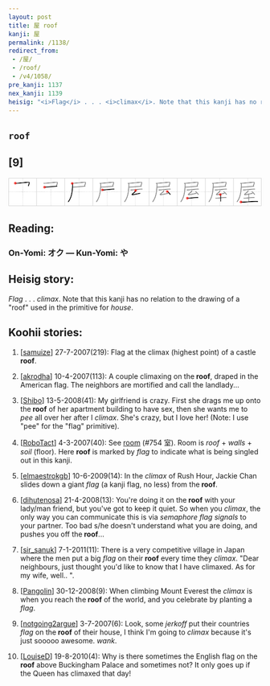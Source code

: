 ```yaml
---
layout: post
title: 屋 roof
kanji: 屋
permalink: /1138/
redirect_from:
 - /屋/
 - /roof/
 - /v4/1058/
pre_kanji: 1137
nex_kanji: 1139
heisig: "<i>Flag</i> . . . <i>climax</i>. Note that this kanji has no relation to the drawing of a &quot;roof&quot; used in the primitive for <i>house</i>."
---
```


## `roof`

## [9]

<div class="stroke"><img src="../images/E5B18B.png" /></div>

## Reading:

### On-Yomi: オク &mdash; Kun-Yomi: や

## Heisig story:

<i>Flag</i> . . . <i>climax</i>. Note that this kanji has no relation to the drawing of a &quot;roof&quot; used in the primitive for <i>house</i>.

## Koohii stories:

1) [<a href="http://kanji.koohii.com/profile/samuize">samuize</a>] 27-7-2007(219): Flag at the climax (highest point) of a castle<strong> roof</strong>.

2) [<a href="http://kanji.koohii.com/profile/akrodha">akrodha</a>] 10-4-2007(113): A couple climaxing on the<strong> roof</strong>, draped in the American flag. The neighbors are mortified and call the landlady...

3) [<a href="http://kanji.koohii.com/profile/Shibo">Shibo</a>] 13-5-2008(41): My girlfriend is crazy. First she drags me up onto the<strong> roof</strong> of her apartment building to have sex, then she wants me to <em>pee</em> all over her after I <em>climax</em>. She&#039;s crazy, but I love her! (Note: I use &quot;pee&quot; for the &quot;flag&quot; primitive).

4) [<a href="http://kanji.koohii.com/profile/RoboTact">RoboTact</a>] 4-3-2007(40): See <a href="../754">room</a> (#754 室). Room is <em>roof</em> + <em>walls</em> + <em>soil</em> (floor). Here <strong>roof</strong> is marked by <em>flag</em> to indicate what is being singled out in this kanji.

5) [<a href="http://kanji.koohii.com/profile/elmaestrokgb">elmaestrokgb</a>] 10-6-2009(14): In the <em>climax</em> of Rush Hour, Jackie Chan slides down a giant <em>flag</em> (a kanji flag, no less) from the<strong> roof</strong>.

6) [<a href="http://kanji.koohii.com/profile/dihutenosa">dihutenosa</a>] 21-4-2008(13): You&#039;re doing it on the<strong> roof</strong> with your lady/man friend, but you&#039;ve got to keep it quiet. So when you <em>climax</em>, the only way you can communicate this is via <em>semaphore flag signals</em> to your partner. Too bad s/he doesn&#039;t understand what you are doing, and pushes you off the<strong> roof</strong>...

7) [<a href="http://kanji.koohii.com/profile/sir_sanuk">sir_sanuk</a>] 7-1-2011(11): There is a very competitive village in Japan where the men put a big <em>flag</em> on their<strong> roof</strong> every time they <em>climax</em>. &quot;Dear neighbours, just thought you&#039;d like to know that I have climaxed. As for my wife, well.. &quot;.

8) [<a href="http://kanji.koohii.com/profile/Pangolin">Pangolin</a>] 30-12-2008(9): When climbing Mount Everest the <em>climax</em> is when you reach the<strong> roof</strong> of the world, and you celebrate by planting a <em>flag</em>.

9) [<a href="http://kanji.koohii.com/profile/notgoing2argue">notgoing2argue</a>] 3-7-2007(6): Look, some <em>jerkoff</em> put their countries <em>flag</em> on the<strong> roof</strong> of their house, I think I&#039;m going to <em>climax</em> because it&#039;s just sooooo awesome. <em>wank</em>.

10) [<a href="http://kanji.koohii.com/profile/LouiseD">LouiseD</a>] 19-8-2010(4): Why is there sometimes the English flag on the<strong> roof</strong> above Buckingham Palace and sometimes not? It only goes up if the Queen has climaxed that day!
